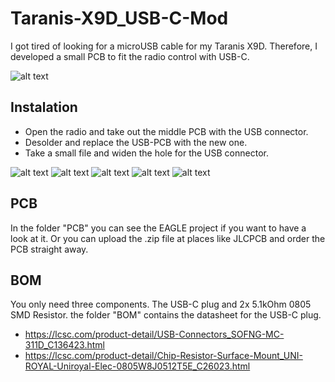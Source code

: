 # Taranis-X9D_USB-C-Mod
I got tired of looking for a microUSB cable for my Taranis X9D. Therefore, I developed a small PCB to fit the radio control with USB-C.

![alt text](https://github.com/Jens-Si/Taranis-X9D_USB-C-Mod/blob/main/pictures/PCB.png)


## Instalation
- Open the radio and take out the middle PCB with the USB connector.
- Desolder and replace the USB-PCB with the new one.
- Take a small file and widen the hole for the USB connector.

![alt text](https://github.com/Jens-Si/Taranis-X9D_USB-C-Mod/blob/main/pictures/PCB-1.jpg)
![alt text](https://github.com/Jens-Si/Taranis-X9D_USB-C-Mod/blob/main/pictures/PCB-2.jpg)
![alt text](https://github.com/Jens-Si/Taranis-X9D_USB-C-Mod/blob/main/pictures/PCB-3.jpg)
![alt text](https://github.com/Jens-Si/Taranis-X9D_USB-C-Mod/blob/main/pictures/PCB-4.jpeg)
![alt text](https://github.com/Jens-Si/Taranis-X9D_USB-C-Mod/blob/main/pictures/PCB-5.jpg)

## PCB
In the folder "PCB" you can see the EAGLE project if you want to have a look at it. Or you can upload the .zip file at places like JLCPCB and order the PCB straight away.

## BOM
You only need three components. The USB-C plug and 2x 5.1kOhm 0805 SMD Resistor.
the folder "BOM" contains the datasheet for the USB-C plug.

- https://lcsc.com/product-detail/USB-Connectors_SOFNG-MC-311D_C136423.html
- https://lcsc.com/product-detail/Chip-Resistor-Surface-Mount_UNI-ROYAL-Uniroyal-Elec-0805W8J0512T5E_C26023.html
